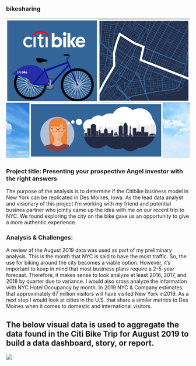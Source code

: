 ### bikesharing
![](introbikesharing.png)

### Project title: Presenting your prospective Angel investor with the right answers

The purpose of the analysis is to determine if the Citibike business model in New York can be replicated in Des Moines, Iowa. As the lead data analyst and visionary of this project I’m working with my friend and potential busines partner who jointly came up the idea with me on our recent trip to NYC. We found exploring the city on the bike gave us an opportunity to give a more authentic experience.  

### Analysis & Challenges:

A review of the August 2019 data was used as part of my preliminary analysis. This is the month that NYC is said to have the most traffic. So, the use for biking around the city becomes a viable option. However, it’s important to keep in mind that most business plans require a 2-5-year forecast. Therefore, it makes sense to look analyze at least 2016, 2017, and 2018 by quarter due to variance. I would also cross analyze the information with NYC Hotel Occupancy by month. In 2019 NYC & Company estimates that approximately 67 million visitors will have visited New York in2019. As a next step I would look at cities in the U.S. that share a similar metrics to Des Moines when it comes to domestic and international visitors. 

## The below visual data is used to aggregate the data found in the Citi Bike Trip for August 2019 to build a data dashboard, story, or report.  

![](timesforusers.png)
